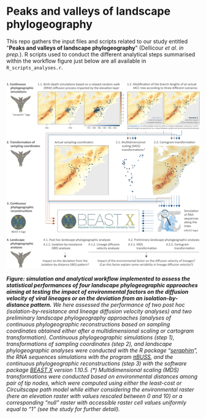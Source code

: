 Peaks and valleys of landscape phylogeography
===============

This repo gathers the input files and scripts related to our study entitled "**Peaks and valleys of landscape phylogeography**" (Dellicour *et al*. *in prep.*). R scripts used to conduct the different analytical steps summarised within the workflow figure just below are all available in `R_scripts_analyses.r`.

<br>

<img src="Scripts_&_data/Workflow_figure.png" align="center" alt="" />

###### **Figure: simulation and analytical workflow implemented to assess the statistical performances of four landscape phylogeographic approaches aiming at testing the impact of environmental factors on the diffusion velocity of viral lineages or on the deviation from an isolation-by-distance pattern.** We here assessed the performance of two post hoc (isolation-by-resistance and lineage diffusion velocity analyses) and two preliminary landscape phylogeography approaches (analyses of continuous phylogeographic reconstructions based on sampling coordinates obtained either after a multidimensional scaling or cartogram transformation). Continuous phylogeographic simulations (step 1), transformations of sampling coordinates (step 2), and landscape phylogeographic analyses were conducted with the R package “[seraphim](https://github.com/sdellicour/seraphim)”, the RNA sequences simulations with the program [πBUSS](https://rega.kuleuven.be/cev/ecv/software/pibuss), and the continuous phylogeographic reconstructions (step 3) with the software package [BEAST X](https://beast.community/) version 1.10.5. (*) Multidimensional scaling (MDS) transformations were conducted based on environmental distances among pair of tip nodes, which were computed using either the least-cost or Circuitscape path model while either considering the environmental raster (here an elevation raster with values rescaled between 0 and 10) or a corresponding “null” raster with accessible raster cell values uniformly equal to “1” (see the study for further detail).
